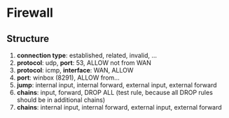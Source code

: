 # Firewall

## Structure

1. **connection type**: established, related, invalid, ...
2. **protocol**: udp, **port**: 53, ALLOW not from WAN
3. **protocol**: icmp, **interface**: WAN, ALLOW
4. **port**: winbox (8291), ALLOW from...
5. **jump**: internal input, internal forward, external input, external forward
6. **chains**: input, forward, DROP ALL (test rule, because all DROP rules should be in additional chains)
7. **chains**: internal input, internal forward, external input, external forward
